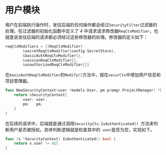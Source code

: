 # 用户模块

用户在前端执行操作时，发往后端的任何操作都会经过`SecurityFilter`过滤器的处理。在过滤器的初始化函数中定义了 4 中请求请求修改器`ReqCtxModifier`，也就是说发往后端的请求都必须经过这些修改器的处理。修改器的定义如下：

```go
reqCtxModifiers = []ReqCtxModifier{
		&secretReqCtxModifier{config.SecretStore},
		&basicAuthReqCtxModifier{},
		&sessionReqCtxModifier{},
		&unauthorizedReqCtxModifier{}}
```

在`basicAuthReqCtxModifier`的`Modify()`方法中，就在`securCtx`中增加用户信息和项目管理器。

```go
func NewSecurityContext(user *models.User, pm promgr.ProjectManager) *SecurityContext {
	return &SecurityContext{
		user: user,
		pm:   pm,
	}
}
```
在后续的请求中，后端就是通过调用`SecurityCtx.IsAuthenticated() `方法来判断用户是否被授权。具体判断逻辑就是检查其中的` user`是否为空，实现如下。

```go
func (s *SecurityContext) IsAuthenticated() bool {
	return s.user != nil
}
```